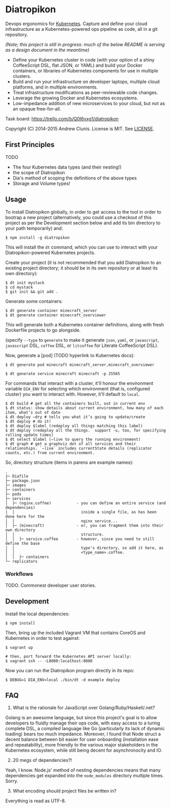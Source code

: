 # Diatropikon

Devops ergonomics for [Kubernetes](http://kubernetes.io).  Capture
and define your cloud infrastructure as a Kubernetes-powered ops
pipeline as code, all in a git repository.

*(Note; this project is still in progress: much of the below README is
serving as a design document in the meantime)*

* Define your Kubernetes cluster in code (with your option of a shiny
  CoffeeScript DSL, flat JSON, or YAML) and build your Docker
  containers, or libraries of Kubernetes components for use in multiple
  clusters.
* Build and run your infrastructure on developer laptops, multiple
  cloud platforms, and in multiple environments.
* Treat infrastructure modifications as peer-reviewable code changes.
* Leverage the growing Docker and Kubernetes ecosystems.
* Low-impedance addition of new microservices to your cloud, but not
  as an opaque free-for-all.

Task board: https://trello.com/b/Q0I6vxg1/diatropikon

Copyright (C) 2014-2015 Andrew Clunis.  License is MIT. See
[LICENSE](./LICENSE).

## First Principles

TODO

* The four Kubernetes data types (and their nesting!)
* the scope of Diatropikon
* Dia's method of scoping the definitions of the above types
* Storage and Volume types!

## Usage

To install Diatropikon globally, in order to get access to the tool in
order to bootrap a new project (alternatively, you could use a
checkout of this project as per the Development section below and add
its bin directory to your path temporarily) and:

    $ npm install -g diatropikon

This will install the `dt` command, which you can use to interact with
your Diatropikon-powered Kubernetes projects.

Create your project (it is not recommended that you add Diatropikon to
an existing project directory; it should be in its own repository or
at least its own directory):

    $ dt init mystack
    $ cd mystack
    $ git init && git add .

Generate some containers:
    
    $ dt generate container minecraft_server
    $ dt generate container minecraft_overviewer

This will generate both a Kubernetes container definitions, along with
fresh Dockerfile projects to go alongside.

(specify `--type` to `generate` to make it generate `json`, `yaml`, or
`javascript`, `javascript` DSL, `coffee` DSL, or `litcoffee` for
Literate CoffeeScript DSL).

Now, generate a [pod] (TODO hyperlink to Kubernetes docs):

    $ dt generate pod minecraft minecraft_server,minecraft_overviewer
    
    $ dt generate service minecraft minecraft -p 25565

For commands that interact with a cluster, it'll honour the
environment variable `DIA_ENV` for selecting which environment (that
is, configured cluster) you want to interact with.  However, it'll
default to `local`.

    $ dt build # get all the containers built, out in current env
    $ dt status: show details about current environment, how many of each item, what’s out of date
    $ dt deploy —dry # tells you what it’s going to update/create
    $ dt deploy # do it!
    $ dt deploy $label (redeploy all things matching this label)
    $ dt deploy (redeploy all the things.  support -u, too, for specifying rolling update times)
    $ dt select $label (—live to query the running environment)
    $ dt graph # get a graphviz dot of all services and their relationships. `—live` includes currentState details (replicator counts, etc.) from current environment.

So, directory structure (items in parens are example names):

```
.
├─ Diafile
├─ package.json
├─ images
├─ containers
├─ pods
├─ services
│  ├─ (nginx.coffee)           - you can define an entire service (and dependencies)
│  │                             inside a single file, as has been done here for the
│  │                             nginx service...
│  ├─ (minecraft)              - or, you can fragment them into their own directory
│  │                             structure.
│  │  ├─ service.coffee        - however, since you need to still define the base
│  │                             type's directory, so add it here, as
│  │                             <type_name>.coffee.
│  │  ├─ containers
└─ replicators
```

### Workflows

TODO.  Commonest developer user stories.

## Development

Install the local dependencies:

    $ npm install

Then, bring up the included Vagrant VM that contains CoreOS and
Kubernetes in order to test against:

    $ vagrant up

    # then, port forward the Kubernetes API server locally:
    $ vagrant ssh -- -L8080:localhost:8080

Now you can run the Diatropikon program directly in its repo:

    $ DEBUG=1 DIA_ENV=local ./bin/dt -d example deploy

## FAQ

1. What is the rationale for JavaScript over Golang/Ruby/Haskell/.net?

Golang is an awesome language, but since this project's goal is to
allow developers to fluidly manage their ops code, with easy access to
a turing complete DSL, a compiled language like Go (particularly its
lack of dynamic loading) bears too much impedance.  Moreover, I found
that Node struct a decent balance between bit easier for user
onboarding (installation ease and repeatability), more friendly to the
various major stakeholders in the Kubernetes ecosystem, while still
being decent for asynchronocity and IO.

2. 20 megs of dependencies?!

Yeah, I know. Node.js' method of nesting dependencies means that many
dependencies get expanded into the `node_modules` directory multiple
times.  Sorry.

3. What encoding should project files be written in?

Everything is read as UTF-8.
